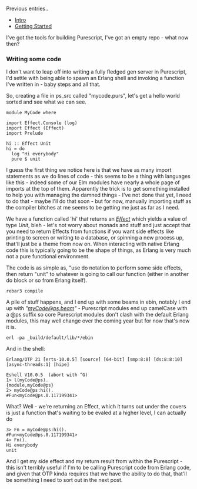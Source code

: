 Previous entries..

- [Intro](/entries/functional-erlang---purescript-on-the-beam---intro.html)
- [Getting Started](/entries/purescript-on-the-beam:-getting-started.html)

I've got the tools for building Purescript, I've got an empty repo - what now then?

### Writing some code

I don't want to leap off into writing a fully fledged gen server in Purescript, I'd settle with being able to spawn an Erlang shell and invoking a function I've written in - baby steps and all that. 

So, creating a file in ps_src called "mycode.purs", let's get a hello world sorted and see what we can see.

    module MyCode where
    
    import Effect.Console (log)
    import Effect (Effect)
    import Prelude
    
    hi :: Effect Unit
    hi = do
      log "Hi everybody"
      pure $ unit
    
I guess the first thing we notice here is that we have as many import statements as we do lines of code - this seems to be a thing with languages like this - indeed some of our Elm modules have nearly a whole page of imports at the top of them. Apparently the trick is to get something installed to help you with managing the damned things - I've not done that yet, I need to do that - maybe I'll do that soon - but for now, manually importing stuff as the compiler bitches at me seems to be getting me just as far as I need.

We have a function called 'hi' that returns an *[Effect](https://github.com/purescript/documentation/blob/master/guides/Eff.md)* which yields a value of type *Unit*, bleh - let's not worry about monads and stuff and just accept that you need to return Effects from functions if you want side effects like printing to screen or writing to a database, or spinning a new process up, that'll just be a theme from now on. When interacting with native Erlang code this is typically going to be the shape of things, as Erlang is very much not a pure functional environment.

The code is as simple as, "use do notation to perform some side effects, then return "unit" to whatever is going to call our function (either in another do block or so from Erlang itself).

    rebar3 compile

A pile of stuff happens, and I end up with some beams in ebin, notably I end up with *"myCode@ps.beam"*  - Purescript modules end up camelCase with a @ps suffix so core Purescript modules don't clash with the default Erlang modules, this may well change over the coming year but for now that's now it is.

    erl -pa _build/default/lib/*/ebin

And in the shell:

    Erlang/OTP 21 [erts-10.0.5] [source] [64-bit] [smp:8:8] [ds:8:8:10] [async-threads:1] [hipe]
    
    Eshell V10.0.5  (abort with ^G)
    1> l(myCode@ps).
    {module,myCode@ps}
    2> myCode@ps:hi().
    #Fun<myCode@ps.0.117199341>
    
What? Well - we're returning an Effect, which it turns out under the covers is just a function that's waiting to be evaled at a higher level, I can actually do

    3> Fn = myCode@ps:hi().
    #Fun<myCode@ps.0.117199341>
    4> Fn().
    Hi everybody
    unit

And I get my side effect and my return result from within the Purescript - this isn't terribly useful if I'm to be calling Purescript code from Erlang code, and given that OTP kinda requires that we have the ability to do that, that'll be something I need to sort out in the next post.
